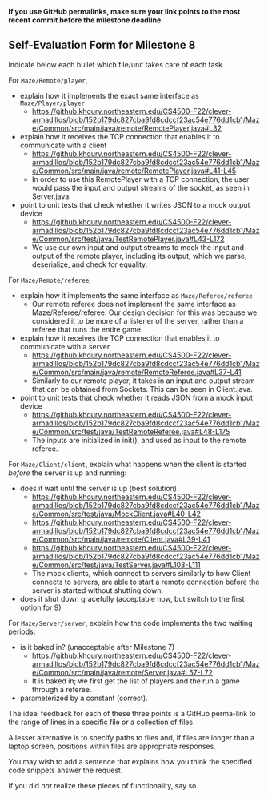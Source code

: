**If you use GitHub permalinks, make sure your link points to the most recent commit before the milestone deadline.**

## Self-Evaluation Form for Milestone 8

Indicate below each bullet which file/unit takes care of each task.

For `Maze/Remote/player`,

- explain how it implements the exact same interface as `Maze/Player/player`
  - https://github.khoury.northeastern.edu/CS4500-F22/clever-armadillos/blob/152b179dc827cba9fd8cdccf23ac54e776dd1cb1/Maze/Common/src/main/java/remote/RemotePlayer.java#L32
- explain how it receives the TCP connection that enables it to communicate with a client
  - https://github.khoury.northeastern.edu/CS4500-F22/clever-armadillos/blob/152b179dc827cba9fd8cdccf23ac54e776dd1cb1/Maze/Common/src/main/java/remote/RemotePlayer.java#L41-L45
  - In order to use this RemotePlayer with a TCP connection, the user would pass the input and output streams of the socket, as seen in Server.java.
- point to unit tests that check whether it writes JSON to a mock output device
  - https://github.khoury.northeastern.edu/CS4500-F22/clever-armadillos/blob/152b179dc827cba9fd8cdccf23ac54e776dd1cb1/Maze/Common/src/test/java/TestRemotePlayer.java#L43-L172
  - We use our own input and output streams to mock the input and output of the remote player, including its output, which we parse, deserialize, and check for equality.

For `Maze/Remote/referee`,

- explain how it implements the same interface as `Maze/Referee/referee`
  - Our remote referee does not implement the same interface as Maze/Referee/referee. Our design decision for this was because we considered it to be more of a listener of the server, rather than a referee that runs the entire game.
- explain how it receives the TCP connection that enables it to communicate with a server
  - https://github.khoury.northeastern.edu/CS4500-F22/clever-armadillos/blob/152b179dc827cba9fd8cdccf23ac54e776dd1cb1/Maze/Common/src/main/java/remote/RemoteReferee.java#L37-L41
  - Similarly to our remote player, it takes in an input and output stream that can be obtained from Sockets. This can be seen in Client.java.
- point to unit tests that check whether it reads JSON from a mock input device
  - https://github.khoury.northeastern.edu/CS4500-F22/clever-armadillos/blob/152b179dc827cba9fd8cdccf23ac54e776dd1cb1/Maze/Common/src/test/java/TestRemoteReferee.java#L48-L175
  - The inputs are initialized in init(), and used as input to the remote referee.

For `Maze/Client/client`, explain what happens when the client is started _before_ the server is up and running:

- does it wait until the server is up (best solution)
  - https://github.khoury.northeastern.edu/CS4500-F22/clever-armadillos/blob/152b179dc827cba9fd8cdccf23ac54e776dd1cb1/Maze/Common/src/test/java/MockClient.java#L40-L42
  - https://github.khoury.northeastern.edu/CS4500-F22/clever-armadillos/blob/152b179dc827cba9fd8cdccf23ac54e776dd1cb1/Maze/Common/src/main/java/remote/Client.java#L39-L41
  - https://github.khoury.northeastern.edu/CS4500-F22/clever-armadillos/blob/152b179dc827cba9fd8cdccf23ac54e776dd1cb1/Maze/Common/src/test/java/TestServer.java#L103-L111
  - The mock clients, which connect to servers similarly to how Client connects to servers, are able to start a remote connection before the server is started without shutting down.
- does it shut down gracefully (acceptable now, but switch to the first option for 9)

For `Maze/Server/server`, explain how the code implements the two waiting periods:

- is it baked in? (unacceptable after Milestone 7)
  - https://github.khoury.northeastern.edu/CS4500-F22/clever-armadillos/blob/152b179dc827cba9fd8cdccf23ac54e776dd1cb1/Maze/Common/src/main/java/remote/Server.java#L57-L72
  - It is baked in; we first get the list of players and the run a game through a referee.
- parameterized by a constant (correct).

The ideal feedback for each of these three points is a GitHub
perma-link to the range of lines in a specific file or a collection of
files.

A lesser alternative is to specify paths to files and, if files are
longer than a laptop screen, positions within files are appropriate
responses.

You may wish to add a sentence that explains how you think the
specified code snippets answer the request.

If you did *not* realize these pieces of functionality, say so.

